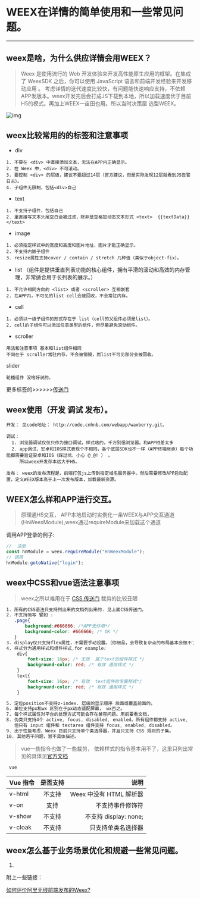 
# WEEX在详情的简单使用和一些常见问题。
----

## weex是啥，为什么供应详情会用WEEX？
> Weex 是使用流行的 Web 开发体验来开发高性能原生应用的框架。在集成了 WeexSDK 之后，你可以使用 JavaScript 语言和前端开发经验来开发移动应用 。 考虑详情的迭代速度比较快，有问题能快速响应支持，不依赖APP发版本。weex开发完后会打成JS下载到本地，所以加载速度优于目前H5的模式。再加上WEEX一亩田也用。所以当时决策层 选型WEEX。

![img](http://tiebapic.baidu.com/forum/w%3D580/sign=83229efc9526cffc692abfba89004a7d/16d03687e950352af23bcd6d4443fbf2b2118b24.jpg)


## weex比较常用的的标签和注意事项 
- div
```
1. 不要在 <div> 中直接添加文本，无法在APP内正确显示。
2. 在 Weex 中，<div> 不可滚动。
3. 要控制 <div> 的层级，建议不要超过14层（官方建议，但是实际发现12层就看到JS告警日志）。
4. 子组件无限制，包括<div>自己
```
- text
```
1. 不支持子组件，包括自己
2. 里直接写文本头尾空白会被过滤，除非是空格加动态文本形式 <text>  {{textData}}</text>
```
 - image 

```
1. 必须指定样式中的宽度和高度和图片地址，图片才能正确显示。
2. 不支持内嵌子组件
3. resize属性支持cover / contain / stretch 几种值（类似于object-fix）。
```
 - list （组件是提供垂直列表功能的核心组件，拥有平滑的滚动和高效的内存管理，非常适合用于长列表的展示。）
```
1. 不允许相同方向的 <list> 或者 <scroller> 互相嵌套
2. 在APP内，不可见的list cell会被回收，不会常驻内存。
```
- cell
```
1. 必须以一级子组件的形式存在于 list（cell的父组件必须是list）。
2. cell的子组件可以添加任意类型的组件，但尽量避免滚动组件。
```
- scroller
```
用法和注意事项 基本和list组件相同
不同在于 scroller常驻内存，不会被销毁，而list不可见部分会被回收。
```
slider
```
轮播组件 没啥好说的。
```
更多标签的>>>>>>[传送门](https://weex.apache.org/zh/docs/components/div.html)


## weex使用（开发 调试  发布）。
````
开发： 见code地址： http://code.cnhnb.com/webapp/waxberry.git。

调试：
  1. 浏览器调试仅仅只作为接口调试，样式啥的，千万别信浏览器。和APP相差太多
  2. app调试，安卓和IOS样式表现个不相同，各个底层SDK也不一样（APP终端继承）每个功能都需要验证安卓和IOS（踩过坑，小心 @_@! ） 。
     所以weex开发存本远大于H5。

发布： weex的发布流程是，前端打包js上传到指定域名服务器中。然后需要修改APP启动配置，定义WEEX版本高于上一次发布版本，加载最新资源。

````

## WEEX怎么样和APP进行交互。
> 原理通H5交互， APP本地启动时实例化一条WEEX与APP交互通道(HnWeexModule),weex通过requireModule来加载这个通道
    
 调用APP登录的例子:
````javascript
//  注册
const hnModule = weex.requireModule("HnWeexModule");
// 调用 
hnModule.gotoNative("login");
````

## weex中CSS和vue语法注意事项
>weex之所以难用在于 [CSS 传送门](https://weex.apache.org/zh/docs/styles/common-styles.html) 裁剪的比较丑陋
````css
1. 所有的CSS语法只支持列出来的文档列出来的. 见上面CSS传送门。
2. 不支持简写 譬如 :
   .page{
       background:#666666; /*APP无作用*/
       background-color: #666666; /* OK */
   }
3. display仅只支持flex属性，不需要手动设置。（你细品，会导致复杂点的布局基本会做不了）。
4. 样式分为通用样式和组件样式,for example:
    div{
        font-size: 16px; /* 无效  属于text的组件样式 */ 
        background-color: red; /* 有效 通用样式 */
    }
    text{
        font-size: 16px; /* 有效  text组件的专属样式*/ 
        background-color: red; /* 有效 通用样式 */
    }

5. 定位position不支持z-index. 层级的显示顺序 后面或覆盖前面的。
6. 单位支持px和wx 区别在于px动态适配屏幕， wx否之。
7. 每个样式属性对平台的处理方式可能会存在兼容问题。用前要看文档.
8. 伪类只支持4个 active, focus, disabled, enabled。所有组件都支持 active, 
   但只有 input 组件和 textarea 组件支持 focus, enabled, disabled。
9. 出于性能考虑，Weex 目前只支持单个类选择器，并且只支持 CSS 规则的子集。
10. 其他若干问题，暂不具体描述。

````

>vue一些指令也做了一些裁剪， 依赖样式的指令基本用不了，这里只列出常见的具体见[官方文档](https://weex.apache.org/zh/guide/use-vue-in-weex.html#%E6%94%AF%E6%8C%81%E7%9A%84%E5%8A%9F%E8%83%BDl)
```
 vue
```

| Vue 指令        | 是否支持           | 说明  |
| ------------- |:-------------:| -----:|
| v-html      | 不支持 | Weex 中没有 HTML 解析器  |
| v-on      | 支持   |   不支持事件修饰符 |
| v-show | 不支持      |   不支持 display: none; |
| v-cloak| 不支持      |  只支持单类名选择器 |


## weex怎么基于业务场景优化和规避一些常见问题。
  1. 


附上一些链接：

[如何评价阿里无线前端发布的Weex?](https://www.zhihu.com/question/37636296/answer/72881168)